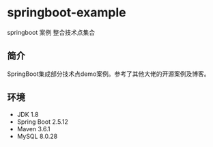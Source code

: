 # springboot-example
springboot 案例 整合技术点集合

## 简介

SpringBoot集成部分技术点demo案例。参考了其他大佬的开源案例及博客。

## 环境

- JDK 1.8
- Spring Boot 2.5.12
- Maven 3.6.1
- MySQL 8.0.28


